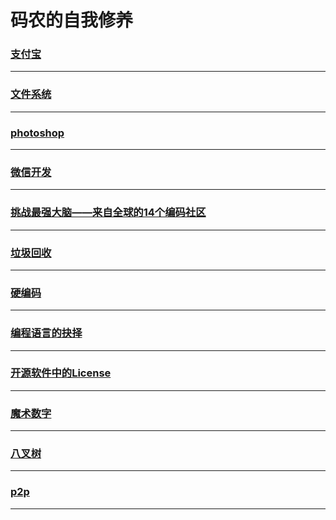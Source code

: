 码农的自我修养 
=============

### [支付宝](alipay/index)

---

### [文件系统](file-system/index)

---

### [photoshop](photoshop/index)

---

### [微信开发](wechat/index)

---

### [挑战最强大脑——来自全球的14个编码社区](coding-challenges)

---

### [垃圾回收](garbage-collection)

---

### [硬编码](hardCode)

---

### [编程语言的抉择](language-select)

---

### [开源软件中的License](license)

---

### [魔术数字](magicNumber)

---

### [八叉树](octree)

---

### [p2p](p2p)

---
